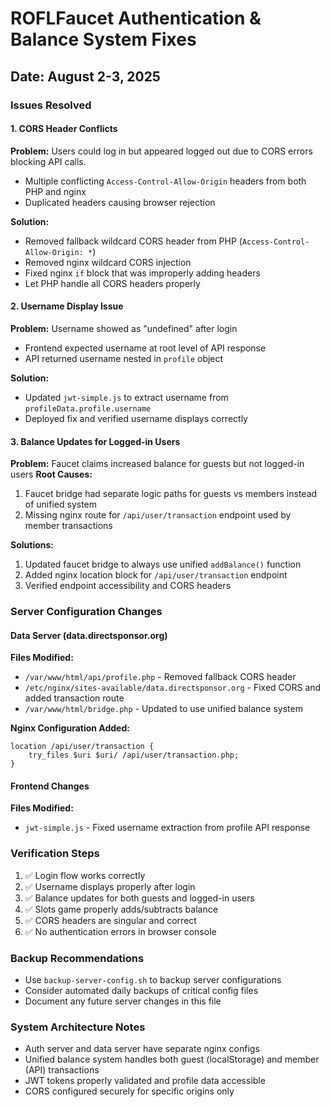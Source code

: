# ROFLFaucet Authentication & Balance System Fixes

## Date: August 2-3, 2025

### Issues Resolved

#### 1. CORS Header Conflicts
**Problem:** Users could log in but appeared logged out due to CORS errors blocking API calls.
- Multiple conflicting `Access-Control-Allow-Origin` headers from both PHP and nginx
- Duplicated headers causing browser rejection

**Solution:**
- Removed fallback wildcard CORS header from PHP (`Access-Control-Allow-Origin: *`)
- Removed nginx wildcard CORS injection
- Fixed nginx `if` block that was improperly adding headers
- Let PHP handle all CORS headers properly

#### 2. Username Display Issue
**Problem:** Username showed as "undefined" after login
- Frontend expected username at root level of API response
- API returned username nested in `profile` object

**Solution:**
- Updated `jwt-simple.js` to extract username from `profileData.profile.username`
- Deployed fix and verified username displays correctly

#### 3. Balance Updates for Logged-in Users
**Problem:** Faucet claims increased balance for guests but not logged-in users
**Root Causes:**
1. Faucet bridge had separate logic paths for guests vs members instead of unified system
2. Missing nginx route for `/api/user/transaction` endpoint used by member transactions

**Solutions:**
1. Updated faucet bridge to always use unified `addBalance()` function
2. Added nginx location block for `/api/user/transaction` endpoint
3. Verified endpoint accessibility and CORS headers

### Server Configuration Changes

#### Data Server (data.directsponsor.org)
**Files Modified:**
- `/var/www/html/api/profile.php` - Removed fallback CORS header
- `/etc/nginx/sites-available/data.directsponsor.org` - Fixed CORS and added transaction route
- `/var/www/html/bridge.php` - Updated to use unified balance system

**Nginx Configuration Added:**
```nginx
location /api/user/transaction {
    try_files $uri $uri/ /api/user/transaction.php;
}
```

#### Frontend Changes
**Files Modified:**
- `jwt-simple.js` - Fixed username extraction from profile API response

### Verification Steps
1. ✅ Login flow works correctly
2. ✅ Username displays properly after login  
3. ✅ Balance updates for both guests and logged-in users
4. ✅ Slots game properly adds/subtracts balance
5. ✅ CORS headers are singular and correct
6. ✅ No authentication errors in browser console

### Backup Recommendations
- Use `backup-server-config.sh` to backup server configurations
- Consider automated daily backups of critical config files
- Document any future server changes in this file

### System Architecture Notes
- Auth server and data server have separate nginx configs
- Unified balance system handles both guest (localStorage) and member (API) transactions
- JWT tokens properly validated and profile data accessible
- CORS configured securely for specific origins only
